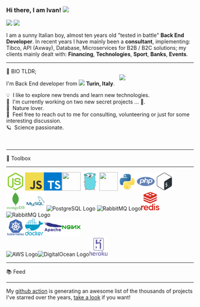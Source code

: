 ### Hi there, I am Ivan! <img src="https://raw.githubusercontent.com/MartinHeinz/MartinHeinz/master/wave.gif" width="30px">

[![](https://img.shields.io/badge/-Twitter-informational?style=for-the-badge&logo=twitter&logoColor=white&color=00aced)](https://twitter.com/ivcaric)
[![](https://img.shields.io/badge/-Linkedin-informational?style=for-the-badge&logo=linkedin&logoColor=white&color=2867B2)](https://www.linkedin.com/in/ivan-roberto-caricato-268904185)

I am a sunny Italian boy, almost ten years old "tested in battle" __Back End Developer__.
In recent years I have mainly been a __consultant__, implementing: Tibco, API (Axway), Database, Microservices for B2B / B2C solutions; my clients mainly dealt with: __Financing__, __Technologies__, __Sport__, __Banks__, __Events__.

---
🚀 BIO TLDR;
<br>
<img align="right" src="https://cdn.jsdelivr.net/gh/Th3Wall/assets-cdn/PersonalGithubReadme/Memoji.png" width="200"/>
<p aligh="left">
 
  I'm Back End developer from <img src="https://cdn.jsdelivr.net/gh/Th3Wall/assets-cdn/PersonalGithubReadme/Italy_Flag_Rounded.svg" width="14px"/> <b>Turin, Italy</b>.</p>
  	
  💡  &nbsp;I like to explore new trends and learn new technologies.\
  🚧 &nbsp;I'm currently working on two new secret projects ... 👀.\
  🌱 &nbsp;Nature lover.\
  💬 &nbsp;Feel free to reach out to me for consulting, volunteering or just for some interesting discussion.\
  🪐 &nbsp;Science passionate.
</p>
<br>

---

🧰 Toolbox

---

<img src="https://raw.githubusercontent.com/devicons/devicon/master/icons/nodejs/nodejs-original.svg" alt="Node.js Logo" width="50" height="50"/><img src="https://raw.githubusercontent.com/devicons/devicon/master/icons/javascript/javascript-original.svg" alt="JavaScript Logo" width="50" height="50"/><img src="https://raw.githubusercontent.com/devicons/devicon/master/icons/typescript/typescript-original.svg" alt="TypeScript Logo" width="50" height="50"/><img src="https://cdn.jsdelivr.net/gh/devicons/devicon/icons/react/react-original-wordmark.svg" width="50" height="50"/><img src="https://raw.githubusercontent.com/devicons/devicon/master/icons/go/go-original.svg" alt="GO Golang Logo" width="50" height="50"/><img src="https://cdn.jsdelivr.net/gh/devicons/devicon/icons/rust/rust-plain.svg" width="50" height="50" /><img src="https://raw.githubusercontent.com/devicons/devicon/master/icons/python/python-original.svg" alt="Python Logo" width="50" height="50"/><img src="https://github.com/devicons/devicon/raw/master/icons/php/php-plain.svg" alt="PHP Logo" width="50" height="50"/><img src="https://github.com/devicons/devicon/raw/master/icons/bash/bash-original.svg" alt="Bash Logo" width="50" height="50"/>
<br />
<img src="https://raw.githubusercontent.com/devicons/devicon/master/icons/mongodb/mongodb-plain-wordmark.svg" alt="MongoDB Logo" 
width="50" height="50"/> <img src="https://raw.githubusercontent.com/devicons/devicon/master/icons/mysql/mysql-plain-wordmark.svg" alt="MySQL Logo" width="50" height="50"/> <img src="https://cdn.worldvectorlogo.com/logos/postgresql.svg" alt="PostgreSQL Logo" width="50" height="50"/> <img src="https://cdn.worldvectorlogo.com/logos/rabbitmq.svg" alt="RabbitMQ Logo" width="50" height="50"/><img src="https://raw.githubusercontent.com/devicons/devicon/master/icons/redis/redis-plain-wordmark.svg" alt="Redis Logo" width="50" height="50"/> <img src="https://static-www.elastic.co/v3/assets/bltefdd0b53724fa2ce/blt987f36e6cf17bc9a/5ea8c7fba7bdee51f48010f7/brand-elastic-vertical-220x130.svg" alt="RabbitMQ Logo" width="50" height="50"/>
<br />
<img src="https://raw.githubusercontent.com/devicons/devicon/master/icons/kubernetes/kubernetes-plain-wordmark.svg" alt="Kubernetes K8s Logo" width="50" height="50"/><img src="https://raw.githubusercontent.com/devicons/devicon/master/icons/docker/docker-plain-wordmark.svg" alt="Laravel Logo" width="50" height="50"/><img src="https://raw.githubusercontent.com/devicons/devicon/master/icons/apache/apache-plain-wordmark.svg" alt="Apache Logo" width="50" height="50"/><img src="https://raw.githubusercontent.com/devicons/devicon/master/icons/nginx/nginx-original.svg" alt="NGINX Logo" width="50" height="50"/>
<br />
<img src="https://cdn.worldvectorlogo.com/logos/aws-2.svg" alt="AWS Logo" width="50" height="50"/><img src="https://cdn.worldvectorlogo.com/logos/digitalocean.svg" alt="DigitalOcean Logo" width="50" height="50"/><img src="https://github.com/devicons/devicon/raw/master/icons/heroku/heroku-original-wordmark.svg" alt="Heroku Logo" width="50" height="50"/>

---

📚 Feed

---

My [github action](https://github.com/simonecorsi/mawesome) is generating an awesome list of the thousands of projects I've starred over the years, [take a look](https://github.com/simonecorsi/awesome) if you want!
